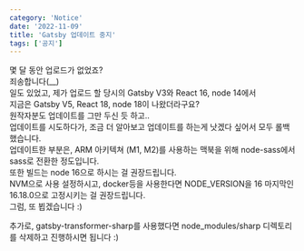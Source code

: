 ```yaml
---
category: 'Notice'
date: '2022-11-09'
title: 'Gatsby 업데이트 중지'
tags: ['공지']
---
```


몇 달 동안 업로드가 없었죠?  
죄송합니다(\_\_)  
일도 있었고, 제가 업로드 할 당시의 Gatsby V3와 React 16, node 14에서  
지금은 Gatsby V5, React 18, node 18이 나왔더라구요?  
원작자분도 업데이트를 그만 두신 듯 하고..  
업데이트를 시도하다가, 조금 더 알아보고 업데이트를 하는게 낫겠다 싶어서 모두 롤백했습니다.  
업데이트한 부분은, ARM 아키텍쳐 (M1, M2)를 사용하는 맥북을 위해 node-sass에서 sass로 전환한 정도입니다.  
또한 빌드는 node 16으로 하시는 걸 권장드립니다.  
NVM으로 사용 설정하시고, docker등을 사용한다면 NODE_VERSION을 16 마지막인 16.18.0으로 고정시키는 걸 권장드립니다.  
그럼, 또 뵙겠습니다 :)

추가로, gatsby-transformer-sharp를 사용했다면 node_modules/sharp 디렉토리를 삭제하고 진행하시면 됩니다 :)
